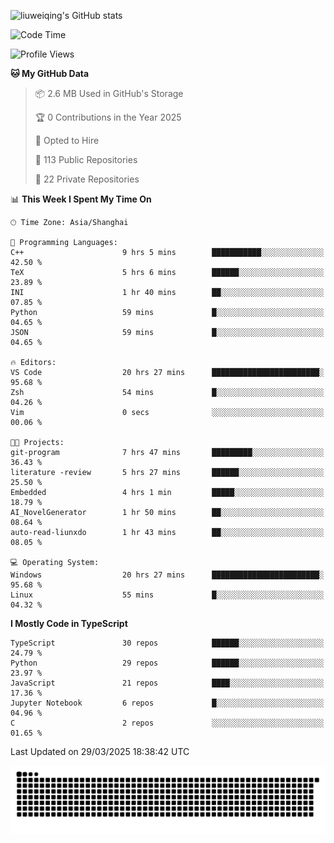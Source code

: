 ![liuweiqing's GitHub stats](https://github-readme-stats.vercel.app/api?username=14790897&show_icons=true&locale=cn&include_all_commits=true&count_private=true)

<!--START_SECTION:waka-->
![Code Time](http://img.shields.io/badge/Code%20Time-2%2C047%20hrs%2031%20mins-blue)

![Profile Views](http://img.shields.io/badge/Profile%20Views-15-blue)

**🐱 My GitHub Data** 

> 📦 2.6 MB Used in GitHub's Storage 
 > 
> 🏆 0 Contributions in the Year 2025
 > 
> 💼 Opted to Hire
 > 
> 📜 113 Public Repositories 
 > 
> 🔑 22 Private Repositories 
 > 
📊 **This Week I Spent My Time On** 

```text
🕑︎ Time Zone: Asia/Shanghai

💬 Programming Languages: 
C++                      9 hrs 5 mins        ███████████░░░░░░░░░░░░░░   42.50 % 
TeX                      5 hrs 6 mins        ██████░░░░░░░░░░░░░░░░░░░   23.89 % 
INI                      1 hr 40 mins        ██░░░░░░░░░░░░░░░░░░░░░░░   07.85 % 
Python                   59 mins             █░░░░░░░░░░░░░░░░░░░░░░░░   04.65 % 
JSON                     59 mins             █░░░░░░░░░░░░░░░░░░░░░░░░   04.65 % 

🔥 Editors: 
VS Code                  20 hrs 27 mins      ████████████████████████░   95.68 % 
Zsh                      54 mins             █░░░░░░░░░░░░░░░░░░░░░░░░   04.26 % 
Vim                      0 secs              ░░░░░░░░░░░░░░░░░░░░░░░░░   00.06 % 

🐱‍💻 Projects: 
git-program              7 hrs 47 mins       █████████░░░░░░░░░░░░░░░░   36.43 % 
literature -review       5 hrs 27 mins       ██████░░░░░░░░░░░░░░░░░░░   25.50 % 
Embedded                 4 hrs 1 min         █████░░░░░░░░░░░░░░░░░░░░   18.79 % 
AI_NovelGenerator        1 hr 50 mins        ██░░░░░░░░░░░░░░░░░░░░░░░   08.64 % 
auto-read-liunxdo        1 hr 43 mins        ██░░░░░░░░░░░░░░░░░░░░░░░   08.05 % 

💻 Operating System: 
Windows                  20 hrs 27 mins      ████████████████████████░   95.68 % 
Linux                    55 mins             █░░░░░░░░░░░░░░░░░░░░░░░░   04.32 % 
```

**I Mostly Code in TypeScript** 

```text
TypeScript               30 repos            ██████░░░░░░░░░░░░░░░░░░░   24.79 % 
Python                   29 repos            ██████░░░░░░░░░░░░░░░░░░░   23.97 % 
JavaScript               21 repos            ████░░░░░░░░░░░░░░░░░░░░░   17.36 % 
Jupyter Notebook         6 repos             █░░░░░░░░░░░░░░░░░░░░░░░░   04.96 % 
C                        2 repos             ░░░░░░░░░░░░░░░░░░░░░░░░░   01.65 % 
```




 Last Updated on 29/03/2025 18:38:42 UTC
<!--END_SECTION:waka-->

<picture>
  <source media="(prefers-color-scheme: dark)" srcset="https://raw.githubusercontent.com/14790897/14790897/output/github-contribution-grid-snake-dark.svg" />
  <source media="(prefers-color-scheme: light)" srcset="https://raw.githubusercontent.com/14790897/14790897/output/github-contribution-grid-snake.svg" />
  <img alt="github-snake" src="https://raw.githubusercontent.com/14790897/14790897/output/github-contribution-grid-snake.svg" />
</picture>
